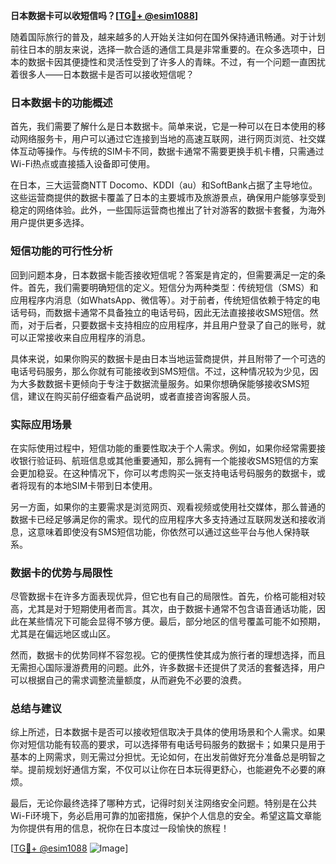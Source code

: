**日本数据卡可以收短信吗？[[TG💪+ @esim1088](https://t.me/s/esim1088)]**

随着国际旅行的普及，越来越多的人开始关注如何在国外保持通讯畅通。对于计划前往日本的朋友来说，选择一款合适的通信工具是非常重要的。在众多选项中，日本的数据卡因其便捷性和灵活性受到了许多人的青睐。不过，有一个问题一直困扰着很多人——日本数据卡是否可以接收短信呢？

### 日本数据卡的功能概述

首先，我们需要了解什么是日本数据卡。简单来说，它是一种可以在日本使用的移动网络服务卡，用户可以通过它连接到当地的高速互联网，进行网页浏览、社交媒体互动等操作。与传统的SIM卡不同，数据卡通常不需要更换手机卡槽，只需通过Wi-Fi热点或直接插入设备即可使用。

在日本，三大运营商NTT Docomo、KDDI（au）和SoftBank占据了主导地位。这些运营商提供的数据卡覆盖了日本的主要城市及旅游景点，确保用户能够享受到稳定的网络体验。此外，一些国际运营商也推出了针对游客的数据卡套餐，为海外用户提供更多选择。

### 短信功能的可行性分析

回到问题本身，日本数据卡能否接收短信呢？答案是肯定的，但需要满足一定的条件。首先，我们需要明确短信的定义。短信分为两种类型：传统短信（SMS）和应用程序内消息（如WhatsApp、微信等）。对于前者，传统短信依赖于特定的电话号码，而数据卡通常不具备独立的电话号码，因此无法直接接收SMS短信。然而，对于后者，只要数据卡支持相应的应用程序，并且用户登录了自己的账号，就可以正常接收来自应用程序的消息。

具体来说，如果你购买的数据卡是由日本当地运营商提供，并且附带了一个可选的电话号码服务，那么你就有可能接收到SMS短信。不过，这种情况较为少见，因为大多数数据卡更倾向于专注于数据流量服务。如果你想确保能够接收SMS短信，建议在购买前仔细查看产品说明，或者直接咨询客服人员。

### 实际应用场景

在实际使用过程中，短信功能的重要性取决于个人需求。例如，如果你经常需要接收银行验证码、航班信息或其他重要通知，那么拥有一个能接收SMS短信的方案会更加稳妥。在这种情况下，你可以考虑购买一张支持电话号码服务的数据卡，或者将现有的本地SIM卡带到日本使用。

另一方面，如果你的主要需求是浏览网页、观看视频或使用社交媒体，那么普通的数据卡已经足够满足你的需求。现代的应用程序大多支持通过互联网发送和接收消息，这意味着即使没有SMS短信功能，你依然可以通过这些平台与他人保持联系。

### 数据卡的优势与局限性

尽管数据卡在许多方面表现优异，但它也有自己的局限性。首先，价格可能相对较高，尤其是对于短期使用者而言。其次，由于数据卡通常不包含语音通话功能，因此在某些情况下可能会显得不够方便。最后，部分地区的信号覆盖可能不如预期，尤其是在偏远地区或山区。

然而，数据卡的优势同样不容忽视。它的便携性使其成为旅行者的理想选择，而且无需担心国际漫游费用的问题。此外，许多数据卡还提供了灵活的套餐选择，用户可以根据自己的需求调整流量额度，从而避免不必要的浪费。

### 总结与建议

综上所述，日本数据卡是否可以接收短信取决于具体的使用场景和个人需求。如果你对短信功能有较高的要求，可以选择带有电话号码服务的数据卡；如果只是用于基本的上网需求，则无需过分担忧。无论如何，在出发前做好充分准备总是明智之举。提前规划好通信方案，不仅可以让你在日本玩得更舒心，也能避免不必要的麻烦。

最后，无论你最终选择了哪种方式，记得时刻关注网络安全问题。特别是在公共Wi-Fi环境下，务必启用可靠的加密措施，保护个人信息的安全。希望这篇文章能为你提供有用的信息，祝你在日本度过一段愉快的旅程！

[[TG💪+ @esim1088](https://t.me/s/esim1088) ![Image](https://i.postimg.cc/4NQfJmqS/Snipaste-2025-05-13-00-14-12.png)]
